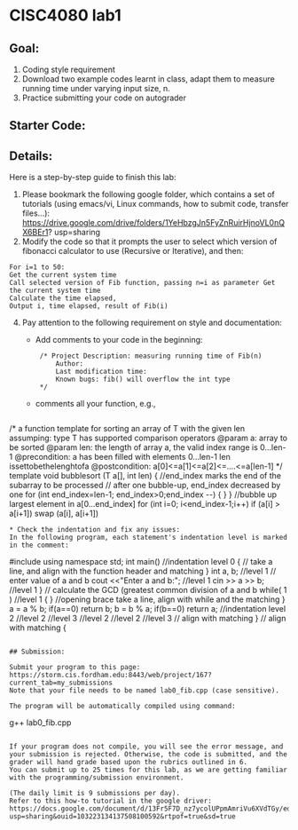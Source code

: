 # CISC4080 lab1

## Goal:

1. Coding style requirement
2. Download two example codes learnt in class, adapt them to measure running time under varying input size, n.
3. Practice submitting your code on autograder

## Starter Code: 


## Details: 

Here is a step-by-step guide to finish this lab:

1. Please bookmark the following google folder, which contains a set of tutorials (using emacs/vi, Linux commands, how to submit code, transfer files...):
https://drive.google.com/drive/folders/1YeHbzgJn5FyZnRuirHjnoVL0nQX6BEr1?
usp=sharing
2. Modify the code so that it prompts the user to select which version of fibonacci calculator to use (Recursive or Iterative), and then:

```
For i=1 to 50:
Get the current system time
Call selected version of Fib function, passing n=i as parameter Get the current system time
Calculate the time elapsed,
Output i, time elapsed, result of Fib(i)
```

4. Pay attention to the following requirement on style and documentation:
   * Add comments to your code in the beginning:
     ```
      /* Project Description: measuring running time of Fib(n)
          Author:
          Last modification time:
          Known bugs: fib() will overflow the int type
      */
     ```
     
   * comments all your function, e.g.,
   ```
/* a function template for sorting an array of T with the given len
  assumping: type T has supported comparison operators
  @param a: array to be sorted
  @param len: the length of array a, the valid index range is 0...len-1
  @precondition: a has been filled with elements 0...len-1
len issettobethelenghtofa @postcondition: a[0]<=a[1]<=a[2]<=....<=a[len-1]
 */
template <class T>
void bubblesort (T a[], int len)
{
      //end_index marks the end of the subarray to be processed
      // after one bubble-up, end_index decreased by one
      for (int end_index=len-1; end_index>0;end_index --)
      {
} }
  //bubble up largest element in a[0...end_index]
for (int i=0; i<end_index-1;i++)
     if (a[i] > a[i+1])
       swap (a[i], a[i+1])
```
* Check the indentation and fix any issues:
In the following program, each statement's indentation level is marked in the comment:
```
#include <iostream>
using namespace std;
int main()                    //indentation level 0
{
         // take a line, and align with the function header and matching }
int a, b;                  //level 1
// enter value of a and b
cout <<"Enter a and b:";   //level 1
cin >> a >> b;       //level 1
}
// calculate the GCD (greatest common division of a and b
while( 1 )                 //level 1
{
}
//opening brace take a line, align with while and the matching }
a = a % b; if(a==0)
   return b;
b = b % a;
if(b==0) return a;
//indentation level 2
      //level 2
      //level 3
//level 2
      //level 2
      //level 3
// align with matching }
// align with matching {
```

## Submission: 

Submit your program to this page:
https://storm.cis.fordham.edu:8443/web/project/167?current_tab=my_submissions
Note that your file needs to be named lab0_fib.cpp (case sensitive). 

The program will be automatically compiled using command:
```
g++ lab0_fib.cpp
```

If your program does not compile, you will see the error message, and your submission is rejected. Otherwise, the code is submitted, and the grader will hand grade based upon the rubrics outlined in 6.
You can submit up to 25 times for this lab, as we are getting familiar with the programming/submission environment. 

(The daily limit is 9 submissions per day).
Refer to this how-to tutorial in the google driver: https://docs.google.com/document/d/13Fr5F7D_nz7ycolUPpmAmriVu6XVdTGy/edit?
usp=sharing&ouid=103223134137508100592&rtpof=true&sd=true

